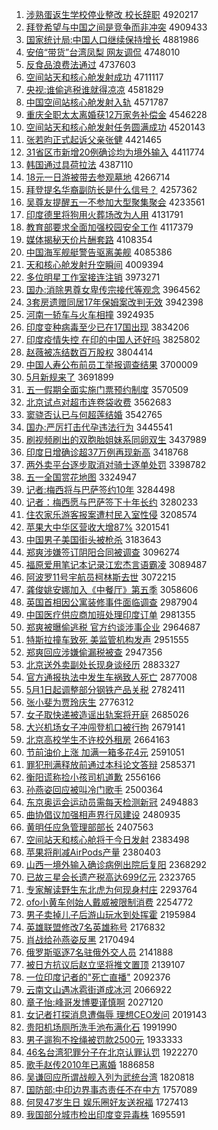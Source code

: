 1. [涉熟蛋返生学校停业整改 校长辞职](http://www.baidu.com/baidu?cl=3&tn=SE_baiduhomet8_jmjb7mjw&rsv_dl=fyb_top&fr=top1000&wd=%C9%E6%CA%EC%B5%B0%B7%B5%C9%FA%D1%A7%D0%A3%CD%A3%D2%B5%D5%FB%B8%C4%20%D0%A3%B3%A4%B4%C7%D6%B0) 4920217
1. [拜登希望与中国之间是竞争而非冲突](http://www.baidu.com/baidu?cl=3&tn=SE_baiduhomet8_jmjb7mjw&rsv_dl=fyb_top&fr=top1000&wd=%B0%DD%B5%C7%CF%A3%CD%FB%D3%EB%D6%D0%B9%FA%D6%AE%BC%E4%CA%C7%BE%BA%D5%F9%B6%F8%B7%C7%B3%E5%CD%BB) 4909433
1. [国家统计局:中国人口继续保持增长](http://www.baidu.com/baidu?cl=3&tn=SE_baiduhomet8_jmjb7mjw&rsv_dl=fyb_top&fr=top1000&wd=%B9%FA%BC%D2%CD%B3%BC%C6%BE%D6%3A%D6%D0%B9%FA%C8%CB%BF%DA%BC%CC%D0%F8%B1%A3%B3%D6%D4%F6%B3%A4) 4881986
1. [安倍“带货”台湾凤梨 网友调侃](http://www.baidu.com/baidu?cl=3&tn=SE_baiduhomet8_jmjb7mjw&rsv_dl=fyb_top&fr=top1000&wd=%B0%B2%B1%B6%A1%B0%B4%F8%BB%F5%A1%B1%CC%A8%CD%E5%B7%EF%C0%E6%20%CD%F8%D3%D1%B5%F7%D9%A9) 4748010
1. [反食品浪费法通过](http://www.baidu.com/baidu?cl=3&tn=SE_baiduhomet8_jmjb7mjw&rsv_dl=fyb_top&fr=top1000&wd=%B7%B4%CA%B3%C6%B7%C0%CB%B7%D1%B7%A8%CD%A8%B9%FD) 4737603
1. [空间站天和核心舱发射成功](http://www.baidu.com/baidu?cl=3&tn=SE_baiduhomet8_jmjb7mjw&rsv_dl=fyb_top&fr=top1000&wd=%BF%D5%BC%E4%D5%BE%CC%EC%BA%CD%BA%CB%D0%C4%B2%D5%B7%A2%C9%E4%B3%C9%B9%A6) 4711117
1. [央视:谁偷逃税谁就得凉凉](http://www.baidu.com/baidu?cl=3&tn=SE_baiduhomet8_jmjb7mjw&rsv_dl=fyb_top&fr=top1000&wd=%D1%EB%CA%D3%3A%CB%AD%CD%B5%CC%D3%CB%B0%CB%AD%BE%CD%B5%C3%C1%B9%C1%B9) 4581829
1. [中国空间站核心舱发射入轨](http://www.baidu.com/baidu?cl=3&tn=SE_baiduhomet8_jmjb7mjw&rsv_dl=fyb_top&fr=top1000&wd=%D6%D0%B9%FA%BF%D5%BC%E4%D5%BE%BA%CB%D0%C4%B2%D5%B7%A2%C9%E4%C8%EB%B9%EC) 4571787
1. [重庆全职太太离婚获12万家务补偿金](http://www.baidu.com/baidu?cl=3&tn=SE_baiduhomet8_jmjb7mjw&rsv_dl=fyb_top&fr=top1000&wd=%D6%D8%C7%EC%C8%AB%D6%B0%CC%AB%CC%AB%C0%EB%BB%E9%BB%F112%CD%F2%BC%D2%CE%F1%B2%B9%B3%A5%BD%F0) 4546228
1. [空间站天和核心舱发射任务圆满成功](http://www.baidu.com/baidu?cl=3&tn=SE_baiduhomet8_jmjb7mjw&rsv_dl=fyb_top&fr=top1000&wd=%BF%D5%BC%E4%D5%BE%CC%EC%BA%CD%BA%CB%D0%C4%B2%D5%B7%A2%C9%E4%C8%CE%CE%F1%D4%B2%C2%FA%B3%C9%B9%A6) 4520143
1. [张若昀正式起诉父亲张健](http://www.baidu.com/baidu?cl=3&tn=SE_baiduhomet8_jmjb7mjw&rsv_dl=fyb_top&fr=top1000&wd=%D5%C5%C8%F4%EA%C0%D5%FD%CA%BD%C6%F0%CB%DF%B8%B8%C7%D7%D5%C5%BD%A1) 4421465
1. [31省区市新增20例确诊均为境外输入](http://www.baidu.com/baidu?cl=3&tn=SE_baiduhomet8_jmjb7mjw&rsv_dl=fyb_top&fr=top1000&wd=31%CA%A1%C7%F8%CA%D0%D0%C2%D4%F620%C0%FD%C8%B7%D5%EF%BE%F9%CE%AA%BE%B3%CD%E2%CA%E4%C8%EB) 4411774
1. [韩国通过具荷拉法](http://www.baidu.com/baidu?cl=3&tn=SE_baiduhomet8_jmjb7mjw&rsv_dl=fyb_top&fr=top1000&wd=%BA%AB%B9%FA%CD%A8%B9%FD%BE%DF%BA%C9%C0%AD%B7%A8) 4387110
1. [18元一日游被带去参观墓地](http://www.baidu.com/baidu?cl=3&tn=SE_baiduhomet8_jmjb7mjw&rsv_dl=fyb_top&fr=top1000&wd=18%D4%AA%D2%BB%C8%D5%D3%CE%B1%BB%B4%F8%C8%A5%B2%CE%B9%DB%C4%B9%B5%D8) 4266714
1. [拜登提名华裔副防长是什么信号？](http://www.baidu.com/baidu?cl=3&tn=SE_baiduhomet8_jmjb7mjw&rsv_dl=fyb_top&fr=top1000&wd=%B0%DD%B5%C7%CC%E1%C3%FB%BB%AA%D2%E1%B8%B1%B7%C0%B3%A4%CA%C7%CA%B2%C3%B4%D0%C5%BA%C5%A3%BF) 4257362
1. [吴尊友提醒五一不参加大型聚集聚会](http://www.baidu.com/baidu?cl=3&tn=SE_baiduhomet8_jmjb7mjw&rsv_dl=fyb_top&fr=top1000&wd=%CE%E2%D7%F0%D3%D1%CC%E1%D0%D1%CE%E5%D2%BB%B2%BB%B2%CE%BC%D3%B4%F3%D0%CD%BE%DB%BC%AF%BE%DB%BB%E1) 4233561
1. [印度德里将狗用火葬场改为人用](http://www.baidu.com/baidu?cl=3&tn=SE_baiduhomet8_jmjb7mjw&rsv_dl=fyb_top&fr=top1000&wd=%D3%A1%B6%C8%B5%C2%C0%EF%BD%AB%B9%B7%D3%C3%BB%F0%D4%E1%B3%A1%B8%C4%CE%AA%C8%CB%D3%C3) 4131791
1. [教育部要求全面加强校园安全工作](http://www.baidu.com/baidu?cl=3&tn=SE_baiduhomet8_jmjb7mjw&rsv_dl=fyb_top&fr=top1000&wd=%BD%CC%D3%FD%B2%BF%D2%AA%C7%F3%C8%AB%C3%E6%BC%D3%C7%BF%D0%A3%D4%B0%B0%B2%C8%AB%B9%A4%D7%F7) 4117379
1. [媒体揭秘天价片酬套路](http://www.baidu.com/baidu?cl=3&tn=SE_baiduhomet8_jmjb7mjw&rsv_dl=fyb_top&fr=top1000&wd=%C3%BD%CC%E5%BD%D2%C3%D8%CC%EC%BC%DB%C6%AC%B3%EA%CC%D7%C2%B7) 4108354
1. [中国海军舰艇警告驱离美舰](http://www.baidu.com/baidu?cl=3&tn=SE_baiduhomet8_jmjb7mjw&rsv_dl=fyb_top&fr=top1000&wd=%D6%D0%B9%FA%BA%A3%BE%FC%BD%A2%CD%A7%BE%AF%B8%E6%C7%FD%C0%EB%C3%C0%BD%A2) 4085386
1. [天和核心舱发射升空瞬间](http://www.baidu.com/baidu?cl=3&tn=SE_baiduhomet8_jmjb7mjw&rsv_dl=fyb_top&fr=top1000&wd=%CC%EC%BA%CD%BA%CB%D0%C4%B2%D5%B7%A2%C9%E4%C9%FD%BF%D5%CB%B2%BC%E4) 4009394
1. [多位明星工作室接连注销](http://www.baidu.com/baidu?cl=3&tn=SE_baiduhomet8_jmjb7mjw&rsv_dl=fyb_top&fr=top1000&wd=%B6%E0%CE%BB%C3%F7%D0%C7%B9%A4%D7%F7%CA%D2%BD%D3%C1%AC%D7%A2%CF%FA) 3973271
1. [国办:消除男尊女卑传宗接代等观念](http://www.baidu.com/baidu?cl=3&tn=SE_baiduhomet8_jmjb7mjw&rsv_dl=fyb_top&fr=top1000&wd=%B9%FA%B0%EC%3A%CF%FB%B3%FD%C4%D0%D7%F0%C5%AE%B1%B0%B4%AB%D7%DA%BD%D3%B4%FA%B5%C8%B9%DB%C4%EE) 3964562
1. [3套房遗赠同居17年保姆案改判无效](http://www.baidu.com/baidu?cl=3&tn=SE_baiduhomet8_jmjb7mjw&rsv_dl=fyb_top&fr=top1000&wd=3%CC%D7%B7%BF%D2%C5%D4%F9%CD%AC%BE%D317%C4%EA%B1%A3%C4%B7%B0%B8%B8%C4%C5%D0%CE%DE%D0%A7) 3942398
1. [河南一轿车与火车相撞](http://www.baidu.com/baidu?cl=3&tn=SE_baiduhomet8_jmjb7mjw&rsv_dl=fyb_top&fr=top1000&wd=%BA%D3%C4%CF%D2%BB%BD%CE%B3%B5%D3%EB%BB%F0%B3%B5%CF%E0%D7%B2) 3924935
1. [印度变种病毒至少已在17国出现](http://www.baidu.com/baidu?cl=3&tn=SE_baiduhomet8_jmjb7mjw&rsv_dl=fyb_top&fr=top1000&wd=%D3%A1%B6%C8%B1%E4%D6%D6%B2%A1%B6%BE%D6%C1%C9%D9%D2%D1%D4%DA17%B9%FA%B3%F6%CF%D6) 3834206
1. [印度疫情失控 在印的中国人还好吗](http://www.baidu.com/baidu?cl=3&tn=SE_baiduhomet8_jmjb7mjw&rsv_dl=fyb_top&fr=top1000&wd=%D3%A1%B6%C8%D2%DF%C7%E9%CA%A7%BF%D8%20%D4%DA%D3%A1%B5%C4%D6%D0%B9%FA%C8%CB%BB%B9%BA%C3%C2%F0) 3825802
1. [赵薇被冻结数百万股权](http://www.baidu.com/baidu?cl=3&tn=SE_baiduhomet8_jmjb7mjw&rsv_dl=fyb_top&fr=top1000&wd=%D5%D4%DE%B1%B1%BB%B6%B3%BD%E1%CA%FD%B0%D9%CD%F2%B9%C9%C8%A8) 3804414
1. [中国人寿公布前员工举报调查结果](http://www.baidu.com/baidu?cl=3&tn=SE_baiduhomet8_jmjb7mjw&rsv_dl=fyb_top&fr=top1000&wd=%D6%D0%B9%FA%C8%CB%CA%D9%B9%AB%B2%BC%C7%B0%D4%B1%B9%A4%BE%D9%B1%A8%B5%F7%B2%E9%BD%E1%B9%FB) 3700009
1. [5月新规来了](http://www.baidu.com/baidu?cl=3&tn=SE_baiduhomet8_jmjb7mjw&rsv_dl=fyb_top&fr=top1000&wd=5%D4%C2%D0%C2%B9%E6%C0%B4%C1%CB) 3691899
1. [五一假期全面实施门票预约制度](http://www.baidu.com/baidu?cl=3&tn=SE_baiduhomet8_jmjb7mjw&rsv_dl=fyb_top&fr=top1000&wd=%CE%E5%D2%BB%BC%D9%C6%DA%C8%AB%C3%E6%CA%B5%CA%A9%C3%C5%C6%B1%D4%A4%D4%BC%D6%C6%B6%C8) 3570509
1. [北京试点对超市连卷袋收费](http://www.baidu.com/baidu?cl=3&tn=SE_baiduhomet8_jmjb7mjw&rsv_dl=fyb_top&fr=top1000&wd=%B1%B1%BE%A9%CA%D4%B5%E3%B6%D4%B3%AC%CA%D0%C1%AC%BE%ED%B4%FC%CA%D5%B7%D1) 3562683
1. [窦骁否认已与何超莲结婚](http://www.baidu.com/baidu?cl=3&tn=SE_baiduhomet8_jmjb7mjw&rsv_dl=fyb_top&fr=top1000&wd=%F1%BC%E6%E7%B7%F1%C8%CF%D2%D1%D3%EB%BA%CE%B3%AC%C1%AB%BD%E1%BB%E9) 3542765
1. [国办:严厉打击代孕违法行为](http://www.baidu.com/baidu?cl=3&tn=SE_baiduhomet8_jmjb7mjw&rsv_dl=fyb_top&fr=top1000&wd=%B9%FA%B0%EC%3A%D1%CF%C0%F7%B4%F2%BB%F7%B4%FA%D4%D0%CE%A5%B7%A8%D0%D0%CE%AA) 3445541
1. [刷视频刷出的双胞胎姐妹系同卵双生](http://www.baidu.com/baidu?cl=3&tn=SE_baiduhomet8_jmjb7mjw&rsv_dl=fyb_top&fr=top1000&wd=%CB%A2%CA%D3%C6%B5%CB%A2%B3%F6%B5%C4%CB%AB%B0%FB%CC%A5%BD%E3%C3%C3%CF%B5%CD%AC%C2%D1%CB%AB%C9%FA) 3437989
1. [印度日增确诊超37万例再现新高](http://www.baidu.com/baidu?cl=3&tn=SE_baiduhomet8_jmjb7mjw&rsv_dl=fyb_top&fr=top1000&wd=%D3%A1%B6%C8%C8%D5%D4%F6%C8%B7%D5%EF%B3%AC37%CD%F2%C0%FD%D4%D9%CF%D6%D0%C2%B8%DF) 3418768
1. [两外卖平台逐步取消对骑士逐单处罚](http://www.baidu.com/baidu?cl=3&tn=SE_baiduhomet8_jmjb7mjw&rsv_dl=fyb_top&fr=top1000&wd=%C1%BD%CD%E2%C2%F4%C6%BD%CC%A8%D6%F0%B2%BD%C8%A1%CF%FB%B6%D4%C6%EF%CA%BF%D6%F0%B5%A5%B4%A6%B7%A3) 3398782
1. [五一全国赏花地图](http://www.baidu.com/baidu?cl=3&tn=SE_baiduhomet8_jmjb7mjw&rsv_dl=fyb_top&fr=top1000&wd=%CE%E5%D2%BB%C8%AB%B9%FA%C9%CD%BB%A8%B5%D8%CD%BC) 3324947
1. [记者:梅西将与巴萨签约10年](http://www.baidu.com/baidu?cl=3&tn=SE_baiduhomet8_jmjb7mjw&rsv_dl=fyb_top&fr=top1000&wd=%BC%C7%D5%DF%3A%C3%B7%CE%F7%BD%AB%D3%EB%B0%CD%C8%F8%C7%A9%D4%BC10%C4%EA) 3284498
1. [记者：梅西愿与巴萨签下十年长约](http://www.baidu.com/baidu?cl=3&tn=SE_baiduhomet8_jmjb7mjw&rsv_dl=fyb_top&fr=top1000&wd=%BC%C7%D5%DF%A3%BA%C3%B7%CE%F7%D4%B8%D3%EB%B0%CD%C8%F8%C7%A9%CF%C2%CA%AE%C4%EA%B3%A4%D4%BC) 3280233
1. [住农家乐游客报案遭村民入室性侵](http://www.baidu.com/baidu?cl=3&tn=SE_baiduhomet8_jmjb7mjw&rsv_dl=fyb_top&fr=top1000&wd=%D7%A1%C5%A9%BC%D2%C0%D6%D3%CE%BF%CD%B1%A8%B0%B8%D4%E2%B4%E5%C3%F1%C8%EB%CA%D2%D0%D4%C7%D6) 3208574
1. [苹果大中华区营收大增87%](http://www.baidu.com/baidu?cl=3&tn=SE_baiduhomet8_jmjb7mjw&rsv_dl=fyb_top&fr=top1000&wd=%C6%BB%B9%FB%B4%F3%D6%D0%BB%AA%C7%F8%D3%AA%CA%D5%B4%F3%D4%F687%25) 3201541
1. [中国男子美国街头被枪杀](http://www.baidu.com/baidu?cl=3&tn=SE_baiduhomet8_jmjb7mjw&rsv_dl=fyb_top&fr=top1000&wd=%D6%D0%B9%FA%C4%D0%D7%D3%C3%C0%B9%FA%BD%D6%CD%B7%B1%BB%C7%B9%C9%B1) 3183643
1. [郑爽涉嫌签订阴阳合同被调查](http://www.baidu.com/baidu?cl=3&tn=SE_baiduhomet8_jmjb7mjw&rsv_dl=fyb_top&fr=top1000&wd=%D6%A3%CB%AC%C9%E6%CF%D3%C7%A9%B6%A9%D2%F5%D1%F4%BA%CF%CD%AC%B1%BB%B5%F7%B2%E9) 3096274
1. [福原爱用笔记本记录江宏杰言语霸凌](http://www.baidu.com/baidu?cl=3&tn=SE_baiduhomet8_jmjb7mjw&rsv_dl=fyb_top&fr=top1000&wd=%B8%A3%D4%AD%B0%AE%D3%C3%B1%CA%BC%C7%B1%BE%BC%C7%C2%BC%BD%AD%BA%EA%BD%DC%D1%D4%D3%EF%B0%D4%C1%E8) 3089487
1. [阿波罗11号宇航员柯林斯去世](http://www.baidu.com/baidu?cl=3&tn=SE_baiduhomet8_jmjb7mjw&rsv_dl=fyb_top&fr=top1000&wd=%B0%A2%B2%A8%C2%DE11%BA%C5%D3%EE%BA%BD%D4%B1%BF%C2%C1%D6%CB%B9%C8%A5%CA%C0) 3072215
1. [龚俊姚安娜加入《中餐厅》第五季](http://www.baidu.com/baidu?cl=3&tn=SE_baiduhomet8_jmjb7mjw&rsv_dl=fyb_top&fr=top1000&wd=%B9%A8%BF%A1%D2%A6%B0%B2%C4%C8%BC%D3%C8%EB%A1%B6%D6%D0%B2%CD%CC%FC%A1%B7%B5%DA%CE%E5%BC%BE) 3058606
1. [英国首相因公寓装修事件面临调查](http://www.baidu.com/baidu?cl=3&tn=SE_baiduhomet8_jmjb7mjw&rsv_dl=fyb_top&fr=top1000&wd=%D3%A2%B9%FA%CA%D7%CF%E0%D2%F2%B9%AB%D4%A2%D7%B0%D0%DE%CA%C2%BC%FE%C3%E6%C1%D9%B5%F7%B2%E9) 2987904
1. [中国医疗供应商加班处理印度订单](http://www.baidu.com/baidu?cl=3&tn=SE_baiduhomet8_jmjb7mjw&rsv_dl=fyb_top&fr=top1000&wd=%D6%D0%B9%FA%D2%BD%C1%C6%B9%A9%D3%A6%C9%CC%BC%D3%B0%E0%B4%A6%C0%ED%D3%A1%B6%C8%B6%A9%B5%A5) 2981355
1. [郑爽被曝偷逃税 官方约谈涉事企业](http://www.baidu.com/baidu?cl=3&tn=SE_baiduhomet8_jmjb7mjw&rsv_dl=fyb_top&fr=top1000&wd=%D6%A3%CB%AC%B1%BB%C6%D8%CD%B5%CC%D3%CB%B0%20%B9%D9%B7%BD%D4%BC%CC%B8%C9%E6%CA%C2%C6%F3%D2%B5) 2964687
1. [特斯拉撞车致死 美监管机构发声](http://www.baidu.com/baidu?cl=3&tn=SE_baiduhomet8_jmjb7mjw&rsv_dl=fyb_top&fr=top1000&wd=%CC%D8%CB%B9%C0%AD%D7%B2%B3%B5%D6%C2%CB%C0%20%C3%C0%BC%E0%B9%DC%BB%FA%B9%B9%B7%A2%C9%F9) 2951555
1. [郑爽回应涉嫌偷漏税被查](http://www.baidu.com/baidu?cl=3&tn=SE_baiduhomet8_jmjb7mjw&rsv_dl=fyb_top&fr=top1000&wd=%D6%A3%CB%AC%BB%D8%D3%A6%C9%E6%CF%D3%CD%B5%C2%A9%CB%B0%B1%BB%B2%E9) 2947356
1. [北京送外卖副处长现身谈经历](http://www.baidu.com/baidu?cl=3&tn=SE_baiduhomet8_jmjb7mjw&rsv_dl=fyb_top&fr=top1000&wd=%B1%B1%BE%A9%CB%CD%CD%E2%C2%F4%B8%B1%B4%A6%B3%A4%CF%D6%C9%ED%CC%B8%BE%AD%C0%FA) 2883327
1. [官方通报执法中发生车祸致人死亡](http://www.baidu.com/baidu?cl=3&tn=SE_baiduhomet8_jmjb7mjw&rsv_dl=fyb_top&fr=top1000&wd=%B9%D9%B7%BD%CD%A8%B1%A8%D6%B4%B7%A8%D6%D0%B7%A2%C9%FA%B3%B5%BB%F6%D6%C2%C8%CB%CB%C0%CD%F6) 2877008
1. [5月1日起调整部分钢铁产品关税](http://www.baidu.com/baidu?cl=3&tn=SE_baiduhomet8_jmjb7mjw&rsv_dl=fyb_top&fr=top1000&wd=5%D4%C21%C8%D5%C6%F0%B5%F7%D5%FB%B2%BF%B7%D6%B8%D6%CC%FA%B2%FA%C6%B7%B9%D8%CB%B0) 2782411
1. [张小斐为贾玲庆生](http://www.baidu.com/baidu?cl=3&tn=SE_baiduhomet8_jmjb7mjw&rsv_dl=fyb_top&fr=top1000&wd=%D5%C5%D0%A1%EC%B3%CE%AA%BC%D6%C1%E1%C7%EC%C9%FA) 2776312
1. [女子取快递被造谣出轨案将开庭](http://www.baidu.com/baidu?cl=3&tn=SE_baiduhomet8_jmjb7mjw&rsv_dl=fyb_top&fr=top1000&wd=%C5%AE%D7%D3%C8%A1%BF%EC%B5%DD%B1%BB%D4%EC%D2%A5%B3%F6%B9%EC%B0%B8%BD%AB%BF%AA%CD%A5) 2685026
1. [大兴机场女子冲闯登机口被行拘](http://www.baidu.com/baidu?cl=3&tn=SE_baiduhomet8_jmjb7mjw&rsv_dl=fyb_top&fr=top1000&wd=%B4%F3%D0%CB%BB%FA%B3%A1%C5%AE%D7%D3%B3%E5%B4%B3%B5%C7%BB%FA%BF%DA%B1%BB%D0%D0%BE%D0) 2679141
1. [北京高校学生不许校外租房](http://www.baidu.com/baidu?cl=3&tn=SE_baiduhomet8_jmjb7mjw&rsv_dl=fyb_top&fr=top1000&wd=%B1%B1%BE%A9%B8%DF%D0%A3%D1%A7%C9%FA%B2%BB%D0%ED%D0%A3%CD%E2%D7%E2%B7%BF) 2664163
1. [节前油价上涨 加满一箱多花4元](http://www.baidu.com/baidu?cl=3&tn=SE_baiduhomet8_jmjb7mjw&rsv_dl=fyb_top&fr=top1000&wd=%BD%DA%C7%B0%D3%CD%BC%DB%C9%CF%D5%C7%20%BC%D3%C2%FA%D2%BB%CF%E4%B6%E0%BB%A84%D4%AA) 2591051
1. [罪犯刑满释放前通过本科论文答辩](http://www.baidu.com/baidu?cl=3&tn=SE_baiduhomet8_jmjb7mjw&rsv_dl=fyb_top&fr=top1000&wd=%D7%EF%B7%B8%D0%CC%C2%FA%CA%CD%B7%C5%C7%B0%CD%A8%B9%FD%B1%BE%BF%C6%C2%DB%CE%C4%B4%F0%B1%E7) 2585371
1. [衡阳谎称捡小孩司机道歉](http://www.baidu.com/baidu?cl=3&tn=SE_baiduhomet8_jmjb7mjw&rsv_dl=fyb_top&fr=top1000&wd=%BA%E2%D1%F4%BB%D1%B3%C6%BC%F1%D0%A1%BA%A2%CB%BE%BB%FA%B5%C0%C7%B8) 2556166
1. [孙燕姿回应被叫冷门歌手](http://www.baidu.com/baidu?cl=3&tn=SE_baiduhomet8_jmjb7mjw&rsv_dl=fyb_top&fr=top1000&wd=%CB%EF%D1%E0%D7%CB%BB%D8%D3%A6%B1%BB%BD%D0%C0%E4%C3%C5%B8%E8%CA%D6) 2500364
1. [东京奥运会运动员需每天检测新冠](http://www.baidu.com/baidu?cl=3&tn=SE_baiduhomet8_jmjb7mjw&rsv_dl=fyb_top&fr=top1000&wd=%B6%AB%BE%A9%B0%C2%D4%CB%BB%E1%D4%CB%B6%AF%D4%B1%D0%E8%C3%BF%CC%EC%BC%EC%B2%E2%D0%C2%B9%DA) 2494883
1. [曲协倡议加强相声界行风建设](http://www.baidu.com/baidu?cl=3&tn=SE_baiduhomet8_jmjb7mjw&rsv_dl=fyb_top&fr=top1000&wd=%C7%FA%D0%AD%B3%AB%D2%E9%BC%D3%C7%BF%CF%E0%C9%F9%BD%E7%D0%D0%B7%E7%BD%A8%C9%E8) 2480935
1. [黄明任应急管理部部长](http://www.baidu.com/baidu?cl=3&tn=SE_baiduhomet8_jmjb7mjw&rsv_dl=fyb_top&fr=top1000&wd=%BB%C6%C3%F7%C8%CE%D3%A6%BC%B1%B9%DC%C0%ED%B2%BF%B2%BF%B3%A4) 2407563
1. [空间站天和核心舱将于今日发射](http://www.baidu.com/baidu?cl=3&tn=SE_baiduhomet8_jmjb7mjw&rsv_dl=fyb_top&fr=top1000&wd=%BF%D5%BC%E4%D5%BE%CC%EC%BA%CD%BA%CB%D0%C4%B2%D5%BD%AB%D3%DA%BD%F1%C8%D5%B7%A2%C9%E4) 2383498
1. [苹果将削减AirPods产量](http://www.baidu.com/baidu?cl=3&tn=SE_baiduhomet8_jmjb7mjw&rsv_dl=fyb_top&fr=top1000&wd=%C6%BB%B9%FB%BD%AB%CF%F7%BC%F5AirPods%B2%FA%C1%BF) 2380403
1. [山西一境外输入确诊病例出院后复阳](http://www.baidu.com/baidu?cl=3&tn=SE_baiduhomet8_jmjb7mjw&rsv_dl=fyb_top&fr=top1000&wd=%C9%BD%CE%F7%D2%BB%BE%B3%CD%E2%CA%E4%C8%EB%C8%B7%D5%EF%B2%A1%C0%FD%B3%F6%D4%BA%BA%F3%B8%B4%D1%F4) 2368292
1. [已故三星会长遗产税高达699亿元](http://www.baidu.com/baidu?cl=3&tn=SE_baiduhomet8_jmjb7mjw&rsv_dl=fyb_top&fr=top1000&wd=%D2%D1%B9%CA%C8%FD%D0%C7%BB%E1%B3%A4%D2%C5%B2%FA%CB%B0%B8%DF%B4%EF699%D2%DA%D4%AA) 2323765
1. [专家解读野生东北虎为何现身村庄](http://www.baidu.com/baidu?cl=3&tn=SE_baiduhomet8_jmjb7mjw&rsv_dl=fyb_top&fr=top1000&wd=%D7%A8%BC%D2%BD%E2%B6%C1%D2%B0%C9%FA%B6%AB%B1%B1%BB%A2%CE%AA%BA%CE%CF%D6%C9%ED%B4%E5%D7%AF) 2293764
1. [ofo小黄车创始人戴威被限制消费](http://www.baidu.com/baidu?cl=3&tn=SE_baiduhomet8_jmjb7mjw&rsv_dl=fyb_top&fr=top1000&wd=ofo%D0%A1%BB%C6%B3%B5%B4%B4%CA%BC%C8%CB%B4%F7%CD%FE%B1%BB%CF%DE%D6%C6%CF%FB%B7%D1) 2254772
1. [男子卖掉儿子后游山玩水到处挥霍](http://www.baidu.com/baidu?cl=3&tn=SE_baiduhomet8_jmjb7mjw&rsv_dl=fyb_top&fr=top1000&wd=%C4%D0%D7%D3%C2%F4%B5%F4%B6%F9%D7%D3%BA%F3%D3%CE%C9%BD%CD%E6%CB%AE%B5%BD%B4%A6%BB%D3%BB%F4) 2195984
1. [英雄联盟修改7名英雄称号](http://www.baidu.com/baidu?cl=3&tn=SE_baiduhomet8_jmjb7mjw&rsv_dl=fyb_top&fr=top1000&wd=%D3%A2%D0%DB%C1%AA%C3%CB%D0%DE%B8%C47%C3%FB%D3%A2%D0%DB%B3%C6%BA%C5) 2176832
1. [肖战给孙燕姿反黑](http://www.baidu.com/baidu?cl=3&tn=SE_baiduhomet8_jmjb7mjw&rsv_dl=fyb_top&fr=top1000&wd=%D0%A4%D5%BD%B8%F8%CB%EF%D1%E0%D7%CB%B7%B4%BA%DA) 2170494
1. [俄罗斯驱逐7名驻俄外交人员](http://www.baidu.com/baidu?cl=3&tn=SE_baiduhomet8_jmjb7mjw&rsv_dl=fyb_top&fr=top1000&wd=%B6%ED%C2%DE%CB%B9%C7%FD%D6%F07%C3%FB%D7%A4%B6%ED%CD%E2%BD%BB%C8%CB%D4%B1) 2141888
1. [被日方抗议后赵立坚将推文置顶](http://www.baidu.com/baidu?cl=3&tn=SE_baiduhomet8_jmjb7mjw&rsv_dl=fyb_top&fr=top1000&wd=%B1%BB%C8%D5%B7%BD%BF%B9%D2%E9%BA%F3%D5%D4%C1%A2%BC%E1%BD%AB%CD%C6%CE%C4%D6%C3%B6%A5) 2139107
1. [一位印度记者的"死亡直播"](http://www.baidu.com/baidu?cl=3&tn=SE_baiduhomet8_jmjb7mjw&rsv_dl=fyb_top&fr=top1000&wd=%D2%BB%CE%BB%D3%A1%B6%C8%BC%C7%D5%DF%B5%C4%22%CB%C0%CD%F6%D6%B1%B2%A5%22) 2092376
1. [云南文山遇冰雹街道成冰河](http://www.baidu.com/baidu?cl=3&tn=SE_baiduhomet8_jmjb7mjw&rsv_dl=fyb_top&fr=top1000&wd=%D4%C6%C4%CF%CE%C4%C9%BD%D3%F6%B1%F9%B1%A2%BD%D6%B5%C0%B3%C9%B1%F9%BA%D3) 2066922
1. [章子怡:峰哥发博要谨慎啊](http://www.baidu.com/baidu?cl=3&tn=SE_baiduhomet8_jmjb7mjw&rsv_dl=fyb_top&fr=top1000&wd=%D5%C2%D7%D3%E2%F9%3A%B7%E5%B8%E7%B7%A2%B2%A9%D2%AA%BD%F7%C9%F7%B0%A1) 2027120
1. [女记者打探消息遭侮辱 理想CEO发问](http://www.baidu.com/baidu?cl=3&tn=SE_baiduhomet8_jmjb7mjw&rsv_dl=fyb_top&fr=top1000&wd=%C5%AE%BC%C7%D5%DF%B4%F2%CC%BD%CF%FB%CF%A2%D4%E2%CE%EA%C8%E8%20%C0%ED%CF%EBCEO%B7%A2%CE%CA) 2019143
1. [贵阳机场厕所洗手池布满化石](http://www.baidu.com/baidu?cl=3&tn=SE_baiduhomet8_jmjb7mjw&rsv_dl=fyb_top&fr=top1000&wd=%B9%F3%D1%F4%BB%FA%B3%A1%B2%DE%CB%F9%CF%B4%CA%D6%B3%D8%B2%BC%C2%FA%BB%AF%CA%AF) 1991990
1. [男子遛狗不拴绳被罚款2500元](http://www.baidu.com/baidu?cl=3&tn=SE_baiduhomet8_jmjb7mjw&rsv_dl=fyb_top&fr=top1000&wd=%C4%D0%D7%D3%E5%DE%B9%B7%B2%BB%CB%A9%C9%FE%B1%BB%B7%A3%BF%EE2500%D4%AA) 1933333
1. [46名台湾犯罪分子在北京认罪认罚](http://www.baidu.com/baidu?cl=3&tn=SE_baiduhomet8_jmjb7mjw&rsv_dl=fyb_top&fr=top1000&wd=46%C3%FB%CC%A8%CD%E5%B7%B8%D7%EF%B7%D6%D7%D3%D4%DA%B1%B1%BE%A9%C8%CF%D7%EF%C8%CF%B7%A3) 1922270
1. [歌手赵传2010年已离婚](http://www.baidu.com/baidu?cl=3&tn=SE_baiduhomet8_jmjb7mjw&rsv_dl=fyb_top&fr=top1000&wd=%B8%E8%CA%D6%D5%D4%B4%AB2010%C4%EA%D2%D1%C0%EB%BB%E9) 1886858
1. [吴谦回应所谓战舰入列为武统台湾](http://www.baidu.com/baidu?cl=3&tn=SE_baiduhomet8_jmjb7mjw&rsv_dl=fyb_top&fr=top1000&wd=%CE%E2%C7%AB%BB%D8%D3%A6%CB%F9%CE%BD%D5%BD%BD%A2%C8%EB%C1%D0%CE%AA%CE%E4%CD%B3%CC%A8%CD%E5) 1820818
1. [国防部:中印边界事态责任不在中方](http://www.baidu.com/baidu?cl=3&tn=SE_baiduhomet8_jmjb7mjw&rsv_dl=fyb_top&fr=top1000&wd=%B9%FA%B7%C0%B2%BF%3A%D6%D0%D3%A1%B1%DF%BD%E7%CA%C2%CC%AC%D4%F0%C8%CE%B2%BB%D4%DA%D6%D0%B7%BD) 1757089
1. [何炅47岁生日 娱乐圈好友送祝福](http://www.baidu.com/baidu?cl=3&tn=SE_baiduhomet8_jmjb7mjw&rsv_dl=fyb_top&fr=top1000&wd=%BA%CE%EA%C147%CB%EA%C9%FA%C8%D5%20%D3%E9%C0%D6%C8%A6%BA%C3%D3%D1%CB%CD%D7%A3%B8%A3) 1727413
1. [我国部分城市检出印度变异毒株](http://www.baidu.com/baidu?cl=3&tn=SE_baiduhomet8_jmjb7mjw&rsv_dl=fyb_top&fr=top1000&wd=%CE%D2%B9%FA%B2%BF%B7%D6%B3%C7%CA%D0%BC%EC%B3%F6%D3%A1%B6%C8%B1%E4%D2%EC%B6%BE%D6%EA) 1695591